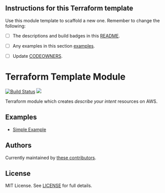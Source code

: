 

## Instructions for this Terraform template

Use this module template to scaffold a new one. Remember to change the following:

- [ ] The descriptions and build badges in this [README](README).
- [ ] Any examples in this section [examples](#examples).
- [ ] Update [CODEOWNERS](CODEOWNERS).


# Terraform Template Module

[![Build Status](https://travis-ci.com/telia-oss/terraform-module-template.svg?branch=master)](https://travis-ci.com/telia-oss/terraform-module-template)
![](https://img.shields.io/maintenance/yes/2018.svg)

Terraform module which creates *describe your intent* resources on AWS.

## Examples

* [Simple Example](examples/default/example.tf)

## Authors

Currently maintained by [these contributors](../../graphs/contributors).

## License

MIT License. See [LICENSE](LICENSE) for full details.